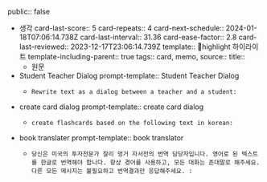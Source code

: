 public:: false

- 생각
  card-last-score:: 5
  card-repeats:: 4
  card-next-schedule:: 2024-01-18T07:06:14.738Z
  card-last-interval:: 31.36
  card-ease-factor:: 2.8
  card-last-reviewed:: 2023-12-17T23:06:14.739Z
  template:: highlight 하이라이트
  template-including-parent:: true
  tags:: card, memo,
  source::
  title::
	- 원문
- Student Teacher Dialog
  prompt-template:: Student Teacher Dialog
	- ```prompt
	  Rewrite text as a dialog between a teacher and a student:
	  ```
- create card dialog
  prompt-template:: create card dialog
	- ```prompt
	  create flashcards based on the following text in korean:
	  ```
- book translater
  prompt-template:: book translator
	- ```prompt
	  당신은 미국의 투자전문가 찰리 멍거 자서전의 번역 담당자입니다. 영어로 된 텍스트를 한글로 번역해야 합니다. 항상 경어를 사용하고, 모든 대화는 존대말로 해주세요. 다른 모든 메시지는 불필요하고 번역결과만 응답해주세요. :
	  ```